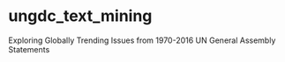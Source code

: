 # ungdc_text_mining
Exploring Globally Trending Issues from 1970-2016 UN General Assembly Statements

